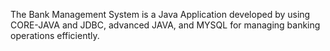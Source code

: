 The Bank Management System is a Java Application developed by using CORE-JAVA and JDBC, advanced JAVA, and MYSQL for managing banking operations efficiently.
